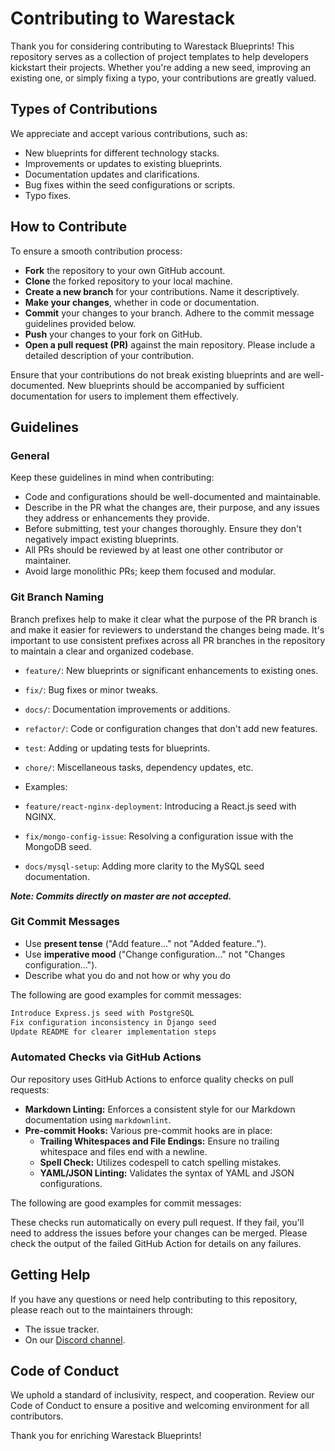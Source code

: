 # Contributing to Warestack

Thank you for considering contributing to Warestack Blueprints! This repository serves as a collection of project
templates to help developers kickstart their projects. Whether you're adding a new seed, improving an existing one, or
simply fixing a typo, your contributions are greatly valued.

## Types of Contributions

We appreciate and accept various contributions, such as:

- New blueprints for different technology stacks.
- Improvements or updates to existing blueprints.
- Documentation updates and clarifications.
- Bug fixes within the seed configurations or scripts.
- Typo fixes.

## How to Contribute

To ensure a smooth contribution process:

- **Fork** the repository to your own GitHub account.
- **Clone** the forked repository to your local machine.
- **Create a new branch** for your contributions. Name it descriptively.
- **Make your changes**, whether in code or documentation.
- **Commit** your changes to your branch. Adhere to the commit message guidelines provided below.
- **Push** your changes to your fork on GitHub.
- **Open a pull request (PR)** against the main repository. Please include a detailed description of your contribution.

Ensure that your contributions do not break existing blueprints and are well-documented. New blueprints should be
accompanied by sufficient documentation for users to implement them effectively.

## Guidelines

### General

Keep these guidelines in mind when contributing:

- Code and configurations should be well-documented and maintainable.
- Describe in the PR what the changes are, their purpose, and any issues they address or enhancements they provide.
- Before submitting, test your changes thoroughly. Ensure they don't negatively impact existing blueprints.
- All PRs should be reviewed by at least one other contributor or maintainer.
- Avoid large monolithic PRs; keep them focused and modular.

### Git Branch Naming

Branch prefixes help to make it clear what the purpose of the PR branch is and make it easier for reviewers to
understand the changes being made. It's important to use consistent prefixes across all PR branches in the repository
to maintain a clear and organized codebase.

- `feature/`: New blueprints or significant enhancements to existing ones.
- `fix/`: Bug fixes or minor tweaks.
- `docs/`: Documentation improvements or additions.
- `refactor/`: Code or configuration changes that don't add new features.
- `test`: Adding or updating tests for blueprints.
- `chore/`: Miscellaneous tasks, dependency updates, etc.

- Examples:

- `feature/react-nginx-deployment`: Introducing a React.js seed with NGINX.
- `fix/mongo-config-issue`: Resolving a configuration issue with the MongoDB seed.
- `docs/mysql-setup`: Adding more clarity to the MySQL seed documentation.

_**Note: Commits directly on master are not accepted.**_

### Git Commit Messages

- Use **present tense** ("Add feature..." not "Added feature..").
- Use **imperative mood**  ("Change configuration..." not "Changes configuration...").
- Describe what you do and not how or why you do

The following are good examples for commit messages:

```txt
Introduce Express.js seed with PostgreSQL
Fix configuration inconsistency in Django seed
Update README for clearer implementation steps
```

### Automated Checks via GitHub Actions

Our repository uses GitHub Actions to enforce quality checks on pull requests:

- **Markdown Linting:** Enforces a consistent style for our Markdown documentation using `markdownlint`.
- **Pre-commit Hooks:** Various pre-commit hooks are in place:
  - **Trailing Whitespaces and File Endings:** Ensure no trailing whitespace and files end with a newline.
  - **Spell Check:** Utilizes codespell to catch spelling mistakes.
  - **YAML/JSON Linting:** Validates the syntax of YAML and JSON configurations.

The following are good examples for commit messages:

These checks run automatically on every pull request. If they fail, you'll need to address the issues before your
changes can be merged. Please check the output of the failed GitHub Action for details on any failures.

## Getting Help

If you have any questions or need help contributing to this repository, please reach out to the maintainers through:

- The issue tracker.
- On our [Discord channel](https://discord.gg/mDQd2kcX).

## Code of Conduct

We uphold a standard of inclusivity, respect, and cooperation. Review our Code of Conduct to ensure a positive and
welcoming environment for all contributors.

Thank you for enriching Warestack Blueprints!
